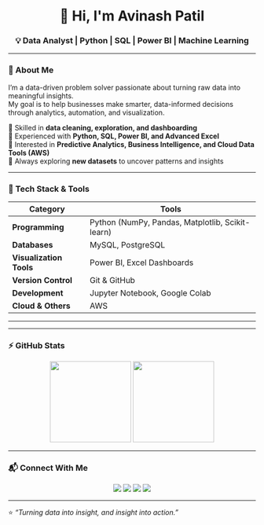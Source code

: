 <h1 align="center">👋 Hi, I'm Avinash Patil</h1>
<h3 align="center">💡 Data Analyst | Python | SQL | Power BI | Machine Learning</h3>

---

### 🌟 About Me

I’m a data-driven problem solver passionate about turning raw data into meaningful insights.  
My goal is to help businesses make smarter, data-informed decisions through analytics, automation, and visualization.

🔹 Skilled in **data cleaning, exploration, and dashboarding**  
🔹 Experienced with **Python, SQL, Power BI, and Advanced Excel**  
🔹 Interested in **Predictive Analytics, Business Intelligence, and Cloud Data Tools (AWS)**  
🔹 Always exploring **new datasets** to uncover patterns and insights  

---

### 🧰 Tech Stack & Tools

| Category | Tools |
|-----------|--------|
| **Programming** | Python (NumPy, Pandas, Matplotlib, Scikit-learn) |
| **Databases** | MySQL, PostgreSQL |
| **Visualization Tools** | Power BI, Excel Dashboards |
| **Version Control** | Git & GitHub |
| **Development** | Jupyter Notebook, Google Colab |
| **Cloud & Others** | AWS |

---



---

### ⚡ GitHub Stats

<p align="center">
  <img src="https://github-readme-stats.vercel.app/api?username=yourusername&show_icons=true&theme=radical" height="165">
  <img src="https://github-readme-stats.vercel.app/api/top-langs/?username=yourusername&layout=compact&theme=radical" height="165">
</p>

---

### 📬 Connect With Me

<p align="center">
  <a href="https://linkedin.com/in/yourprofile"><img src="https://img.shields.io/badge/-LinkedIn-blue?style=flat&logo=linkedin"></a>
  <a href="mailto:youremail@example.com"><img src="https://img.shields.io/badge/-Email-red?style=flat&logo=gmail"></a>
  <a href="https://github.com/yourusername"><img src="https://img.shields.io/badge/-GitHub-black?style=flat&logo=github"></a>
  <a href="https://yourportfolio.com"><img src="https://img.shields.io/badge/-Portfolio-green?style=flat&logo=internet-explorer"></a>
</p>

---

⭐ *“Turning data into insight, and insight into action.”*

